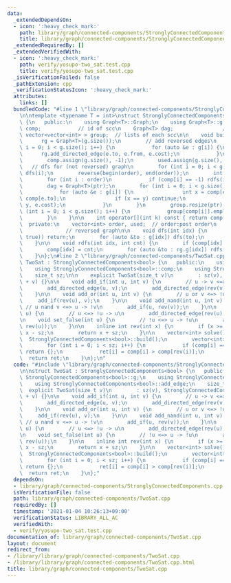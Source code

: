 ```yaml
---
data:
  _extendedDependsOn:
  - icon: ':heavy_check_mark:'
    path: library/graph/connected-components/StronglyConnectedComponents.cpp
    title: library/graph/connected-components/StronglyConnectedComponents.cpp
  _extendedRequiredBy: []
  _extendedVerifiedWith:
  - icon: ':heavy_check_mark:'
    path: verify/yosupo-two_sat.test.cpp
    title: verify/yosupo-two_sat.test.cpp
  _isVerificationFailed: false
  _pathExtension: cpp
  _verificationStatusIcon: ':heavy_check_mark:'
  attributes:
    links: []
  bundledCode: "#line 1 \"library/graph/connected-components/StronglyConnectedComponents.cpp\"\
    \n\ntemplate <typename T = int>\nstruct StronglyConnectedComponents : Graph<T>\
    \ {\n   public:\n    using Graph<T>::Graph;\n    using Graph<T>::g;\n    vector<int>\
    \ comp;            // id of scc\n    Graph<T> dag;                // DAG\n   \
    \ vector<vector<int> > group;  // lists of each scc\n\n    void build() {\n  \
    \      rg = Graph<T>(g.size());\n        // add reversed edges\n        for (int\
    \ i = 0; i < g.size(); i++) {\n            for (auto &e : g[i]) {\n          \
    \      rg.add_directed_edge(e.to, e.from, e.cost);\n            }\n        }\n\
    \        comp.assign(g.size(), -1);\n        used.assign(g.size(), 0);\n     \
    \   // dfs for (not reversed) graph\n        for (int i = 0; i < g.size(); i++)\
    \ dfs(i);\n        reverse(begin(order), end(order));\n        int ptr = 0;\n\
    \        for (int i : order)\n            if (comp[i] == -1) rdfs(i, ptr), ptr++;\n\
    \        dag = Graph<T>(ptr);\n        for (int i = 0; i < g.size(); i++) {\n\
    \            for (auto &e : g[i]) {\n                int x = comp[e.from], y =\
    \ comp[e.to];\n                if (x == y) continue;\n                dag.add_directed_edge(x,\
    \ y, e.cost);\n            }\n        }\n        group.resize(ptr);\n        for\
    \ (int i = 0; i < g.size(); i++) {\n            group[comp[i]].emplace_back(i);\n\
    \        }\n    }\n\n    int operator[](int k) const { return comp[k]; }\n\n \
    \  private:\n    vector<int> order, used;  // order:post order\n    Graph<T> rg;\
    \              // reversed graph\n\n    void dfs(int idx) {\n        if (exchange(used[idx],\
    \ true)) return;\n        for (auto &to : g[idx]) dfs(to);\n        order.push_back(idx);\n\
    \    }\n\n    void rdfs(int idx, int cnt) {\n        if (comp[idx] != -1) return;\n\
    \        comp[idx] = cnt;\n        for (auto &to : rg.g[idx]) rdfs(to, cnt);\n\
    \    }\n};\n#line 2 \"library/graph/connected-components/TwoSat.cpp\"\n\nstruct\
    \ TwoSat : StronglyConnectedComponents<bool> {\n   public:\n    using StronglyConnectedComponents<bool>::g;\n\
    \    using StronglyConnectedComponents<bool>::comp;\n    using StronglyConnectedComponents<bool>::add_edge;\n\
    \    size_t sz;\n\n    explicit TwoSat(size_t v)\n        : sz(v), StronglyConnectedComponents<bool>(v\
    \ + v) {}\n\n    void add_if(int u, int v) {\n        // u -> v <=> !v -> !u\n\
    \        add_directed_edge(u, v);\n        add_directed_edge(rev(v), rev(u));\n\
    \    }\n\n    void add_or(int u, int v) {\n        // u or v <=> !u -> v\n   \
    \     add_if(rev(u), v);\n    }\n\n    void add_nand(int u, int v) {\n       \
    \ // u nand v <=> u -> !v\n        add_if(u, rev(v));\n    }\n\n    void set_true(int\
    \ u) {\n        // u <=> !u -> u\n        add_directed_edge(rev(u), u);\n    }\n\
    \n    void set_false(int u) {\n        // !u <=> u -> !u\n        add_directed_edge(u,\
    \ rev(u));\n    }\n\n    inline int rev(int x) {\n        if (x >= sz) return\
    \ x - sz;\n        return x + sz;\n    }\n\n    vector<int> solve() {\n      \
    \  StronglyConnectedComponents<bool>::build();\n        vector<int> ret(sz);\n\
    \        for (int i = 0; i < sz; i++) {\n            if (comp[i] == comp[rev(i)])\
    \ return {};\n            ret[i] = comp[i] > comp[rev(i)];\n        }\n      \
    \  return ret;\n    }\n};\n"
  code: "#include \"library/graph/connected-components/StronglyConnectedComponents.cpp\"\
    \n\nstruct TwoSat : StronglyConnectedComponents<bool> {\n   public:\n    using\
    \ StronglyConnectedComponents<bool>::g;\n    using StronglyConnectedComponents<bool>::comp;\n\
    \    using StronglyConnectedComponents<bool>::add_edge;\n    size_t sz;\n\n  \
    \  explicit TwoSat(size_t v)\n        : sz(v), StronglyConnectedComponents<bool>(v\
    \ + v) {}\n\n    void add_if(int u, int v) {\n        // u -> v <=> !v -> !u\n\
    \        add_directed_edge(u, v);\n        add_directed_edge(rev(v), rev(u));\n\
    \    }\n\n    void add_or(int u, int v) {\n        // u or v <=> !u -> v\n   \
    \     add_if(rev(u), v);\n    }\n\n    void add_nand(int u, int v) {\n       \
    \ // u nand v <=> u -> !v\n        add_if(u, rev(v));\n    }\n\n    void set_true(int\
    \ u) {\n        // u <=> !u -> u\n        add_directed_edge(rev(u), u);\n    }\n\
    \n    void set_false(int u) {\n        // !u <=> u -> !u\n        add_directed_edge(u,\
    \ rev(u));\n    }\n\n    inline int rev(int x) {\n        if (x >= sz) return\
    \ x - sz;\n        return x + sz;\n    }\n\n    vector<int> solve() {\n      \
    \  StronglyConnectedComponents<bool>::build();\n        vector<int> ret(sz);\n\
    \        for (int i = 0; i < sz; i++) {\n            if (comp[i] == comp[rev(i)])\
    \ return {};\n            ret[i] = comp[i] > comp[rev(i)];\n        }\n      \
    \  return ret;\n    }\n};"
  dependsOn:
  - library/graph/connected-components/StronglyConnectedComponents.cpp
  isVerificationFile: false
  path: library/graph/connected-components/TwoSat.cpp
  requiredBy: []
  timestamp: '2021-01-04 10:26:13+09:00'
  verificationStatus: LIBRARY_ALL_AC
  verifiedWith:
  - verify/yosupo-two_sat.test.cpp
documentation_of: library/graph/connected-components/TwoSat.cpp
layout: document
redirect_from:
- /library/library/graph/connected-components/TwoSat.cpp
- /library/library/graph/connected-components/TwoSat.cpp.html
title: library/graph/connected-components/TwoSat.cpp
---
```

